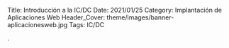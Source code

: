 Title: Introducción a la IC/DC
Date: 2021/01/25
Category: Implantación de Aplicaciones Web
Header_Cover: theme/images/banner-aplicacionesweb.jpg
Tags: IC/DC







































.

